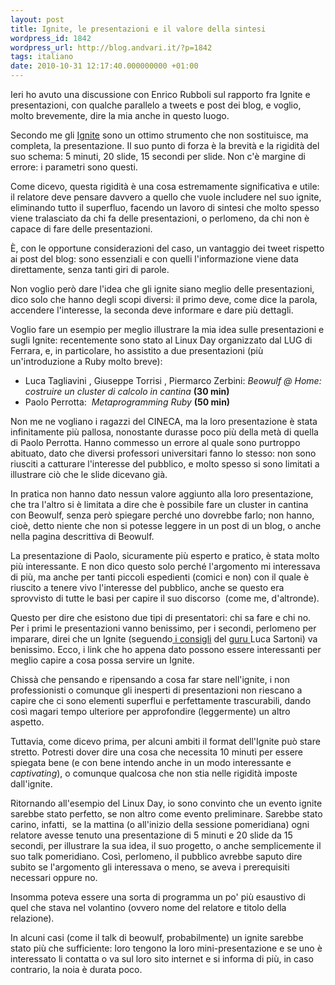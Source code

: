 ```yaml
---
layout: post
title: Ignite, le presentazioni e il valore della sintesi
wordpress_id: 1842
wordpress_url: http://blog.andvari.it/?p=1842
tags: italiano
date: 2010-10-31 12:17:40.000000000 +01:00
---
```

Ieri ho avuto una discussione con Enrico Rubboli sul rapporto fra Ignite e presentazioni, con qualche parallelo a tweets e post dei blog, e voglio, molto brevemente, dire la mia anche in questo luogo.

Secondo me gli <a href="http://www.igniteitalia.org/cose-un-ignite/">Ignite</a> sono un ottimo strumento che non sostituisce, ma completa, la presentazione. Il suo punto di forza è la brevità e la rigidità del suo schema: 5 minuti, 20 slide, 15 secondi per slide. Non c'è margine di errore: i parametri sono questi.

Come dicevo, questa rigidità è una cosa estremamente significativa e utile: il relatore deve pensare davvero a quello che vuole includere nel suo ignite, eliminando tutto il superfluo, facendo un lavoro di sintesi che molto spesso viene tralasciato da chi fa delle presentazioni, o perlomeno, da chi non è capace di fare delle presentazioni.

È, con le opportune considerazioni del caso, un vantaggio dei tweet rispetto ai post del blog: sono essenziali e con quelli l'informazione viene data direttamente, senza tanti giri di parole.

Non voglio però dare l'idea che gli ignite siano meglio delle presentazioni, dico solo che hanno degli scopi diversi: il primo deve, come dice la parola, accendere l'interesse, la seconda deve informare e dare più dettagli.

Voglio fare un esempio per meglio illustrare la mia idea sulle presentazioni e sugli Ignite: recentemente sono stato al Linux Day organizzato dal LUG di Ferrara, e, in particolare, ho assistito a due presentazioni (più un'introduzione a Ruby molto breve):
<ul>
	<li>Luca Tagliavini , Giuseppe Torrisi ,  Piermarco Zerbini: <em> Beowulf @ Home: costruire un cluster di calcolo in cantina </em><strong>(30 min)</strong></li>
	<li>Paolo Perrotta:  <em>Metaprogramming Ruby </em><strong>(50 min)</strong></li>
</ul>
Non me ne vogliano i ragazzi del CINECA, ma la loro presentazione è stata infinitamente più pallosa, nonostante durasse poco più della metà di quella di Paolo Perrotta. Hanno commesso un errore al quale sono purtroppo abituato, dato che diversi professori universitari fanno lo stesso: non sono riusciti a catturare l'interesse del pubblico, e molto spesso si sono limitati a illustrare ciò che le slide dicevano già.

In pratica non hanno dato nessun valore aggiunto alla loro presentazione, che tra l'altro si è limitata a dire che è possibile fare un cluster in cantina con Beowulf, senza però spiegare perché uno dovrebbe farlo; non hanno, cioè, detto niente che non si potesse leggere in un post di un blog, o anche nella pagina descrittiva di Beowulf.

La presentazione di Paolo, sicuramente più esperto e pratico, è stata molto più interessante. E non dico questo solo perché l'argomento mi interessava di più, ma anche per tanti piccoli espedienti (comici e non) con il quale è riuscito a tenere vivo l'interesse del pubblico, anche se questo era sprovvisto di tutte le basi per capire il suo discorso  (come me, d'altronde).

Questo per dire che esistono due tipi di presentatori: chi sa fare e chi no. Per i primi le presentazioni vanno benissimo, per i secondi, perlomeno per imparare, direi che un Ignite (seguendo<a href="http://www.youtube.com/watch?v=QbbaLGU8j10"> i consigli</a> del <a href="http://www.youtube.com/user/igniteitalia#p/u/4/n_vl0iOctAw">guru </a>Luca Sartoni) va benissimo. Ecco, i link che ho appena dato possono essere interessanti per meglio capire a cosa possa servire un Ignite.

Chissà che pensando e ripensando a cosa far stare nell'ignite, i non professionisti o comunque gli inesperti di presentazioni non riescano a capire che ci sono elementi superflui e perfettamente trascurabili, dando così magari tempo ulteriore per approfondire (leggermente) un altro aspetto.

Tuttavia, come dicevo prima, per alcuni ambiti il format dell'Ignite può stare stretto. Potresti dover dire una cosa che necessita 10 minuti per essere spiegata bene (e con bene intendo anche in un modo interessante e <em>captivating</em>), o comunque qualcosa che non stia nelle rigidità imposte dall'ignite.

Ritornando all'esempio del Linux Day, io sono convinto che un evento ignite sarebbe stato perfetto, se non altro come evento preliminare. Sarebbe stato carino, infatti,  se la mattina (o all'inizio della sessione pomeridiana) ogni relatore avesse tenuto una presentazione di 5 minuti e 20 slide da 15 secondi, per illustrare la sua idea, il suo progetto, o anche semplicemente il suo talk pomeridiano. Così, perlomeno, il pubblico avrebbe saputo dire subito se l'argomento gli interessava o meno, se aveva i prerequisiti necessari oppure no.

Insomma poteva essere una sorta di programma un po' più esaustivo di quel che stava nel volantino (ovvero nome del relatore e titolo della relazione).

In alcuni casi (come il talk di beowulf, probabilmente) un ignite sarebbe stato più che sufficiente: loro tengono la loro mini-presentazione e se uno è interessato li contatta o va sul loro sito internet e si informa di più, in caso contrario, la noia è durata poco.
